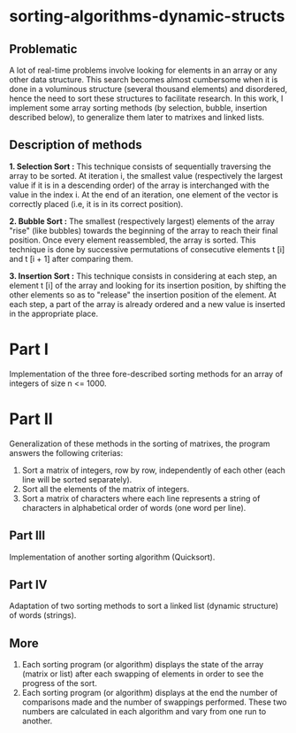 # sorting-algorithms-dynamic-structs

## Problematic
A lot of real-time problems involve looking for elements in an array or any other data structure. This search becomes almost cumbersome when it is done in a voluminous structure (several thousand elements) and disordered, hence the need to sort these structures to facilitate research. In this work, I implement some array sorting methods (by selection, bubble, insertion described below), to generalize them later to matrixes and linked lists.

## Description of methods

**1. Selection Sort :**
This technique consists of sequentially traversing the array to be sorted. At iteration i, the smallest value (respectively the largest value if it is in a descending order) of the array is interchanged with the value in the index i. At the end of an iteration, one element of the vector is correctly placed (i.e, it is in its correct position).

**2. Bubble Sort :** 
The smallest (respectively largest) elements of the array "rise" (like bubbles) towards the beginning of the array to reach their final position. Once every element reassembled, the array is sorted. This technique is done by successive permutations of consecutive elements t [i] and t [i + 1] after comparing them.

**3. Insertion Sort :**
This technique consists in considering at each step, an element t [i] of the array and looking for its insertion position, by shifting the other elements so as to "release" the insertion position of the element. At each step, a part of the array is already ordered and a new value is inserted in the appropriate place.

# Part I
Implementation of the three fore-described sorting methods for an array of integers of size n <= 1000.

# Part II
Generalization of these methods in the sorting of matrixes, the program answers the following criterias:
1. Sort a matrix of integers, row by row, independently of each other (each line will be sorted separately).
2. Sort all the elements of the matrix of integers.
3. Sort a matrix of characters where each line represents a string of characters in alphabetical order of words (one word per line).

## Part III
Implementation of another sorting algorithm (Quicksort).

## Part IV
Adaptation of two sorting methods to sort a linked list (dynamic structure) of words (strings).

## More
1. Each sorting program (or algorithm) displays the state of the array (matrix or list) after each swapping of elements in order to see the progress of the sort.
2. Each sorting program (or algorithm) displays at the end the number of comparisons made and the number of swappings performed. These two numbers are calculated in each algorithm and vary from one run to another.

